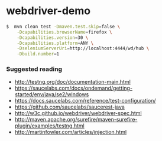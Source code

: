 # webdriver-demo

```sh
$  mvn clean test -Dmaven.test.skip=false \
    -Dcapabilities.browserName=firefox \
    -Dcapabilities.version=30 \
    -Dcapabilities.platform=ANY \
    -DseleniumServerUri=http://localhost:4444/wd/hub \
    -Dbuild.number=1
```

### Suggested reading
- http://testng.org/doc/documentation-main.html
- https://saucelabs.com/docs/ondemand/getting-started/env/java/se2/windows
- https://docs.saucelabs.com/reference/test-configuration/
- https://github.com/saucelabs/saucerest-java
- http://w3c.github.io/webdriver/webdriver-spec.html
- http://maven.apache.org/surefire/maven-surefire-plugin/examples/testng.html
- http://martinfowler.com/articles/injection.html
